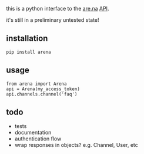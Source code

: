 this is a python interface to the [are.na](https://www.are.na/) [API](https://dev.are.na/documentation).

it's still in a preliminary untested state!

## installation

    pip install arena


## usage

    from arena import Arena
    api = Arena(my_access_token)
    api.channels.channel('faq')

## todo

- tests
- documentation
- authentication flow
- wrap responses in objects? e.g. Channel, User, etc